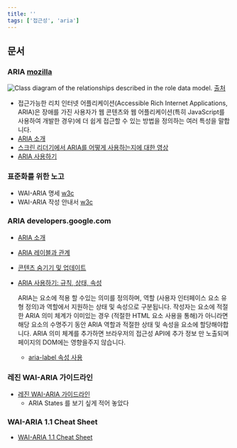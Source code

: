```yaml
---
title: ''
tags: ['접근성', 'aria']
---
```


## 문서

### ARIA [mozilla](https://developer.mozilla.org/ko/docs/Web/Accessibility/ARIA)

![Class diagram of the relationships described in the role data model.](https://www.w3.org/TR/wai-aria-1.1/img/rdf_model.svg) [출처](https://www.w3.org/WAI/PF/aria/roles#roles_categorization)

-   접근가능한 리치 인터넷 어플리케이션(Accessible Rich Internet Applications, ARIA)은 장애를 가진 사용자가 웹 콘텐츠와 웹 어플리케이션(특히 JavaScript를 사용하여 개발한 경우)에 더 쉽게 접근할 수 있는 방법을 정의하는 여러 특성을 말합니다.
-   [ARIA 소개](https://developer.mozilla.org/ko/docs/Web/Accessibility/An_overview_of_accessible_web_applications_and_widgets)
-   [스크린 리더기에서 ARIA를 어떻게 사용하는지에 대한 영상](http://zomigi.com/blog/videos-of-screen-readers-using-aria-updated/)
-   [ARIA 사용하기](https://w3c.github.io/using-aria/)

### 표준화를 위한 노고

-   WAI-ARIA 명세 [w3c](https://www.w3.org/TR/wai-aria-1.1/)
-   WAI-ARIA 작성 안내서 [w3c](https://www.w3.org/TR/wai-aria-practices-1.1/)

### ARIA developers.google.com

-   [ARIA 소개](https://developers.google.com/web/fundamentals/accessibility/semantics-aria?hl=ko)
-   [ARIA 레이블과 관계](https://developers.google.com/web/fundamentals/accessibility/semantics-aria/aria-labels-and-relationships?hl=ko)
-   [콘텐츠 숨기기 및 업데이트](https://developers.google.com/web/fundamentals/accessibility/semantics-aria/hiding-and-updating-content?hl=ko)
-   [ARIA 사용하기: 규칙, 상태, 속성](https://developer.mozilla.org/ko/docs/Web/Accessibility/ARIA/ARIA_Techniques)

    ARIA는 요소에 적용 할 수있는 의미를 정의하며, 역할 (사용자 인터페이스 요소 유형 정의)과 역할에서 지원하는 상태 및 속성으로 구분됩니다. 작성자는 요소에 적절한 ARIA 의미 체계가 이미있는 경우 (적절한 HTML 요소 사용을 통해)가 아니라면 해당 요소의 수명주기 동안 ARIA 역할과 적절한 상태 및 속성을 요소에 할당해야합니다. ARIA 의미 체계를 추가하면 브라우저의 접근성 API에 추가 정보 만 노출되며 페이지의 DOM에는 영향을주지 않습니다.

    -   [aria-label 속성 사용](https://developer.mozilla.org/ko/docs/Web/Accessibility/ARIA/ARIA_Techniques/Using_the_aria-label_attribute)

### 레진 WAI-ARIA 가이드라인

-   [레진 WAI-ARIA 가이드라인](https://github.com/lezhin/accessibility/blob/master/aria/README.md)
    -   ARIA States 를 보기 싶게 적어 놓았다

### WAI-ARIA 1.1 Cheat Sheet

-   [WAI-ARIA 1.1 Cheat Sheet](https://www.digitala11y.com/wai-aria-1-1-cheat-sheet/)

